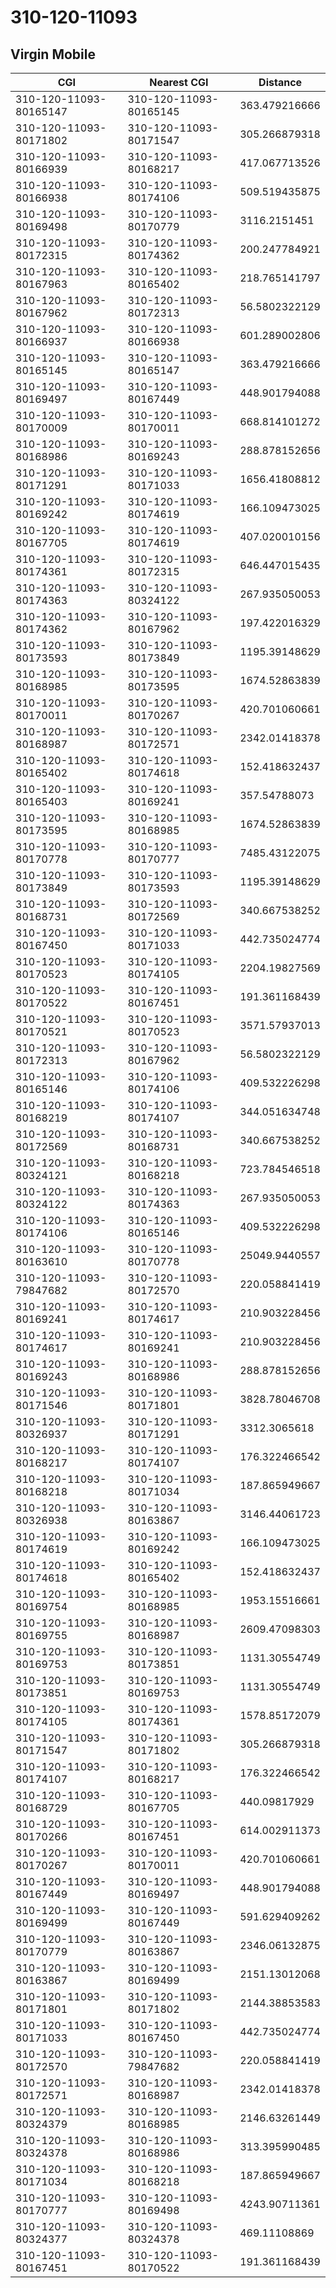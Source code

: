 # 310-120-11093
## Virgin Mobile


| CGI | Nearest CGI | Distance |
|-----|-------------|----------|
| 310-120-11093-80165147 | 310-120-11093-80165145 | 363.479216666 |
| 310-120-11093-80171802 | 310-120-11093-80171547 | 305.266879318 |
| 310-120-11093-80166939 | 310-120-11093-80168217 | 417.067713526 |
| 310-120-11093-80166938 | 310-120-11093-80174106 | 509.519435875 |
| 310-120-11093-80169498 | 310-120-11093-80170779 | 3116.2151451 |
| 310-120-11093-80172315 | 310-120-11093-80174362 | 200.247784921 |
| 310-120-11093-80167963 | 310-120-11093-80165402 | 218.765141797 |
| 310-120-11093-80167962 | 310-120-11093-80172313 | 56.5802322129 |
| 310-120-11093-80166937 | 310-120-11093-80166938 | 601.289002806 |
| 310-120-11093-80165145 | 310-120-11093-80165147 | 363.479216666 |
| 310-120-11093-80169497 | 310-120-11093-80167449 | 448.901794088 |
| 310-120-11093-80170009 | 310-120-11093-80170011 | 668.814101272 |
| 310-120-11093-80168986 | 310-120-11093-80169243 | 288.878152656 |
| 310-120-11093-80171291 | 310-120-11093-80171033 | 1656.41808812 |
| 310-120-11093-80169242 | 310-120-11093-80174619 | 166.109473025 |
| 310-120-11093-80167705 | 310-120-11093-80174619 | 407.020010156 |
| 310-120-11093-80174361 | 310-120-11093-80172315 | 646.447015435 |
| 310-120-11093-80174363 | 310-120-11093-80324122 | 267.935050053 |
| 310-120-11093-80174362 | 310-120-11093-80167962 | 197.422016329 |
| 310-120-11093-80173593 | 310-120-11093-80173849 | 1195.39148629 |
| 310-120-11093-80168985 | 310-120-11093-80173595 | 1674.52863839 |
| 310-120-11093-80170011 | 310-120-11093-80170267 | 420.701060661 |
| 310-120-11093-80168987 | 310-120-11093-80172571 | 2342.01418378 |
| 310-120-11093-80165402 | 310-120-11093-80174618 | 152.418632437 |
| 310-120-11093-80165403 | 310-120-11093-80169241 | 357.54788073 |
| 310-120-11093-80173595 | 310-120-11093-80168985 | 1674.52863839 |
| 310-120-11093-80170778 | 310-120-11093-80170777 | 7485.43122075 |
| 310-120-11093-80173849 | 310-120-11093-80173593 | 1195.39148629 |
| 310-120-11093-80168731 | 310-120-11093-80172569 | 340.667538252 |
| 310-120-11093-80167450 | 310-120-11093-80171033 | 442.735024774 |
| 310-120-11093-80170523 | 310-120-11093-80174105 | 2204.19827569 |
| 310-120-11093-80170522 | 310-120-11093-80167451 | 191.361168439 |
| 310-120-11093-80170521 | 310-120-11093-80170523 | 3571.57937013 |
| 310-120-11093-80172313 | 310-120-11093-80167962 | 56.5802322129 |
| 310-120-11093-80165146 | 310-120-11093-80174106 | 409.532226298 |
| 310-120-11093-80168219 | 310-120-11093-80174107 | 344.051634748 |
| 310-120-11093-80172569 | 310-120-11093-80168731 | 340.667538252 |
| 310-120-11093-80324121 | 310-120-11093-80168218 | 723.784546518 |
| 310-120-11093-80324122 | 310-120-11093-80174363 | 267.935050053 |
| 310-120-11093-80174106 | 310-120-11093-80165146 | 409.532226298 |
| 310-120-11093-80163610 | 310-120-11093-80170778 | 25049.9440557 |
| 310-120-11093-79847682 | 310-120-11093-80172570 | 220.058841419 |
| 310-120-11093-80169241 | 310-120-11093-80174617 | 210.903228456 |
| 310-120-11093-80174617 | 310-120-11093-80169241 | 210.903228456 |
| 310-120-11093-80169243 | 310-120-11093-80168986 | 288.878152656 |
| 310-120-11093-80171546 | 310-120-11093-80171801 | 3828.78046708 |
| 310-120-11093-80326937 | 310-120-11093-80171291 | 3312.3065618 |
| 310-120-11093-80168217 | 310-120-11093-80174107 | 176.322466542 |
| 310-120-11093-80168218 | 310-120-11093-80171034 | 187.865949667 |
| 310-120-11093-80326938 | 310-120-11093-80163867 | 3146.44061723 |
| 310-120-11093-80174619 | 310-120-11093-80169242 | 166.109473025 |
| 310-120-11093-80174618 | 310-120-11093-80165402 | 152.418632437 |
| 310-120-11093-80169754 | 310-120-11093-80168985 | 1953.15516661 |
| 310-120-11093-80169755 | 310-120-11093-80168987 | 2609.47098303 |
| 310-120-11093-80169753 | 310-120-11093-80173851 | 1131.30554749 |
| 310-120-11093-80173851 | 310-120-11093-80169753 | 1131.30554749 |
| 310-120-11093-80174105 | 310-120-11093-80174361 | 1578.85172079 |
| 310-120-11093-80171547 | 310-120-11093-80171802 | 305.266879318 |
| 310-120-11093-80174107 | 310-120-11093-80168217 | 176.322466542 |
| 310-120-11093-80168729 | 310-120-11093-80167705 | 440.09817929 |
| 310-120-11093-80170266 | 310-120-11093-80167451 | 614.002911373 |
| 310-120-11093-80170267 | 310-120-11093-80170011 | 420.701060661 |
| 310-120-11093-80167449 | 310-120-11093-80169497 | 448.901794088 |
| 310-120-11093-80169499 | 310-120-11093-80167449 | 591.629409262 |
| 310-120-11093-80170779 | 310-120-11093-80163867 | 2346.06132875 |
| 310-120-11093-80163867 | 310-120-11093-80169499 | 2151.13012068 |
| 310-120-11093-80171801 | 310-120-11093-80171802 | 2144.38853583 |
| 310-120-11093-80171033 | 310-120-11093-80167450 | 442.735024774 |
| 310-120-11093-80172570 | 310-120-11093-79847682 | 220.058841419 |
| 310-120-11093-80172571 | 310-120-11093-80168987 | 2342.01418378 |
| 310-120-11093-80324379 | 310-120-11093-80168985 | 2146.63261449 |
| 310-120-11093-80324378 | 310-120-11093-80168986 | 313.395990485 |
| 310-120-11093-80171034 | 310-120-11093-80168218 | 187.865949667 |
| 310-120-11093-80170777 | 310-120-11093-80169498 | 4243.90711361 |
| 310-120-11093-80324377 | 310-120-11093-80324378 | 469.11108869 |
| 310-120-11093-80167451 | 310-120-11093-80170522 | 191.361168439 |
